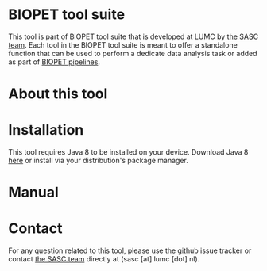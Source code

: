 #  BIOPET tool suite
This tool is part of BIOPET tool suite that is developed at LUMC by [the SASC team](http://sasc.lumc.nl/). Each tool in the BIOPET tool suite is meant to offer a standalone function that can be used to perform a dedicate data analysis task or added as part of [BIOPET pipelines](http://biopet-docs.readthedocs.io/en/latest/).

#  About this tool
<Description of a tool>

#  Installation
This tool requires Java 8 to be installed on your device. Download Java 8 [here](http://www.oracle.com/technetwork/java/javase/downloads/jre8-downloads-2133155.html) or install via your distribution's package manager.

<How to download and run a tool>

#  Manual
<Help doc of a tool>

#  Contact


<p>
  <!-- Obscure e-mail address for spammers -->
For any question related to this tool, please use the github issue tracker or contact <a href='http://sasc.lumc.nl/'>the SASC team</a> directly at (&#115;&#97;&#115;&#99;&#32;&#91;&#97;&#116;&#93;&#32;&#108;&#117;&#109;&#99;&#32;&#91;&#100;&#111;&#116;&#93;&#32;&#110;&#108;).
</p>
